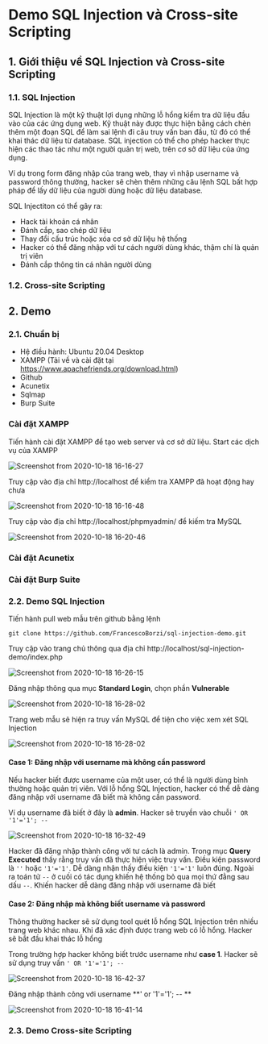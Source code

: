 # Demo SQL Injection và Cross-site Scripting 
## 1. Giới thiệu về SQL Injection và Cross-site Scripting 
### 1.1. SQL Injection

SQL Injection là một kỹ thuật lợi dụng những lỗ hổng kiểm tra dữ liệu đầu vào của các ứng dụng web. Kỹ thuật này được thực hiện bằng cách chèn thêm một đoạn SQL để làm sai lệnh đi câu truy vấn ban đầu, từ đó có thể khai thác dữ liệu từ database. SQL injection có thể cho phép hacker thực hiện các thao tác như một người quản trị web, trên cơ sở dữ liệu của ứng dụng.

Ví dụ trong form đăng nhập của trang web, thay vì nhập username và password thông thường, hacker sẽ chèn thêm những câu lệnh SQL bất hợp pháp để lấy dữ liệu của người dùng hoặc dữ liệu database.

SQL Injectiton có thể gây ra:
  + Hack tài khoản cá nhân
  + Đánh cắp, sao chép dữ liệu
  + Thay đổi cấu trúc hoặc xóa cơ sở dữ liệu hệ thống
  + Hacker có thể đăng nhập với tư cách người dùng khác, thậm chí là quản trị viên
  + Đánh cắp thông tin cá nhân người dùng 


### 1.2. Cross-site Scripting 
## 2. Demo
### 2.1. Chuẩn bị

  + Hệ điều hành: Ubuntu 20.04 Desktop
  + XAMPP (Tải về và cài đặt tại https://www.apachefriends.org/download.html)
  + Github
  + Acunetix
  + Sqlmap
  + Burp Suite

### Cài đặt XAMPP
Tiến hành cài đặt XAMPP để tạo web server và cơ sở dữ liệu. Start các dịch vụ của XAMPP

![Screenshot from 2020-10-18 16-16-27](https://user-images.githubusercontent.com/32956424/96363269-63dd2480-115d-11eb-958f-98a5f3352dc5.png)

Truy cập vào địa chỉ http://localhost để kiểm tra XAMPP đã hoạt động hay chưa

![Screenshot from 2020-10-18 16-16-48](https://user-images.githubusercontent.com/32956424/96363304-9e46c180-115d-11eb-90f7-24aac52a01aa.png)

Truy cập vào địa chỉ http://localhost/phpmyadmin/ để kiếm tra MySQL

![Screenshot from 2020-10-18 16-20-46](https://user-images.githubusercontent.com/32956424/96363349-e7971100-115d-11eb-8b18-a9a2307c9092.png)

### Cài đặt Acunetix

### Cài đặt Burp Suite

### 2.2. Demo SQL Injection

Tiến hành pull web mẫu trên github bằng lệnh 

```
git clone https://github.com/FrancescoBorzi/sql-injection-demo.git
```
Truy cập vào trang chủ thông qua địa chỉ http://localhost/sql-injection-demo/index.php

![Screenshot from 2020-10-18 16-26-15](https://user-images.githubusercontent.com/32956424/96363446-ab17e500-115e-11eb-9625-53e14ee45320.png)

Đăng nhập thông qua mục **Standard Login**, chọn phần **Vulnerable**

![Screenshot from 2020-10-18 16-28-02](https://user-images.githubusercontent.com/32956424/96363487-ed412680-115e-11eb-86a0-392b5a69db13.png)

Trang web mẫu sẽ hiện ra truy vấn MySQL để tiện cho việc xem xét SQL Injection

![Screenshot from 2020-10-18 16-28-02](https://user-images.githubusercontent.com/32956424/96363487-ed412680-115e-11eb-86a0-392b5a69db13.png)

#### Case 1: Đăng nhập với username mà không cần password

Nếu hacker biết được username của một user, có thể là người dùng bình thường hoặc quản trị viên. Với lỗ hổng SQL Injection, hacker có thể dễ dàng đăng nhập với username đã biết mà không cần password.

Ví dụ username đã biết ở đây là **admin**. Hacker sẽ truyền vào chuỗi ```' OR '1'='1'; -- ```

![Screenshot from 2020-10-18 16-32-49](https://user-images.githubusercontent.com/32956424/96363590-96881c80-115f-11eb-9b4a-8820c34ed12d.png)

Hacker đã đăng nhập thành công với tư cách là admin. Trong mục **Query Executed** thấy rằng truy vấn đã thực hiện việc truy vấn. Điều kiện password là ```''``` hoặc ```'1'='1'```. Dễ dàng nhận thấy điều kiện ```'1'='1'``` luôn đúng. Ngoài ra toán tử ```--``` ở cuối có tác dụng khiến hệ thống bỏ qua mọi thứ đằng sau dấu ```--```. Khiến hacker dễ dàng đăng nhập với username đã biết

#### Case 2: Đăng nhập mà không biết username và password

Thông thường hacker sẽ sử dụng tool quét lỗ hổng SQL Injection trên nhiều trang web khác nhau. Khi đã xác định được trang web có lỗ hổng. Hacker sẽ bắt đầu khai thác lỗ hổng

Trong trường hợp hacker không biết trước username như **case 1**. Hacker sẽ sử dụng truy vấn ```' OR '1'='1'; -- ```

![Screenshot from 2020-10-18 16-42-37](https://user-images.githubusercontent.com/32956424/96363856-f92de800-1160-11eb-8b74-0f5684581f30.png)

Đăng nhập thành công với username **' or '1'='1'; -- **

![Screenshot from 2020-10-18 16-41-14](https://user-images.githubusercontent.com/32956424/96363827-ca177680-1160-11eb-84c2-97f98c64cd20.png)


### 2.3. Demo Cross-site Scripting 
